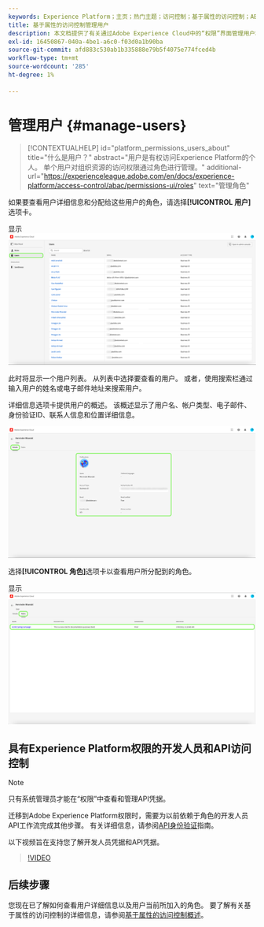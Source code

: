 ```yaml
---
keywords: Experience Platform；主页；热门主题；访问控制；基于属性的访问控制；ABAC
title: 基于属性的访问控制管理用户
description: 本文档提供了有关通过Adobe Experience Cloud中的“权限”界面管理用户和用户组的信息
exl-id: 16450867-040a-4be1-a6c0-f03d0a1b90ba
source-git-commit: afd883c530ab1b335888e79b5f4075e774fced4b
workflow-type: tm+mt
source-wordcount: '285'
ht-degree: 1%

---
```


# 管理用户 {#manage-users}

>[!CONTEXTUALHELP]
>id="platform_permissions_users_about"
>title="什么是用户？"
>abstract="用户是有权访问Experience Platform的个人。 单个用户对组织资源的访问权限通过角色进行管理。"
>additional-url="https://experienceleague.adobe.com/en/docs/experience-platform/access-control/abac/permissions-ui/roles" text="管理角色"

如果要查看用户详细信息和分配给这些用户的角色，请选择&#x200B;**[!UICONTROL 用户]**&#x200B;选项卡。

显示![突出显示[!UICONTROL 用户]选项卡的用户页面。](../../images/flac-ui/flac-users-tab.png)

此时将显示一个用户列表。 从列表中选择要查看的用户。 或者，使用搜索栏通过输入用户的姓名或电子邮件地址来搜索用户。

详细信息选项卡提供用户的概述。 该概述显示了用户名、帐户类型、电子邮件、身份验证ID、联系人信息和位置详细信息。

![包含[!UICONTROL 详细信息]选项卡的用户详细信息页面，且用户配置文件突出显示。](../../images/flac-ui/flac-users-details.png)

选择&#x200B;**[!UICONTROL 角色]**&#x200B;选项卡以查看用户所分配到的角色。

显示![角色页面，其中突出显示[!UICONTROL 角色]选项卡和角色。](../../images/flac-ui/flac-users-roles.png)

## 具有Experience Platform权限的开发人员和API访问控制

>[!NOTE]
>
>只有系统管理员才能在“权限”中查看和管理API凭据。

迁移到Adobe Experience Platform权限时，需要为以前依赖于角色的开发人员API工作流完成其他步骤。 有关详细信息，请参阅[API身份验证](../../../landing/api-authentication.md)指南。

以下视频旨在支持您了解开发人员凭据和API凭据。

>[!VIDEO](https://video.tv.adobe.com/v/3426407/?learn=on)

## 后续步骤

您现在已了解如何查看用户详细信息以及用户当前所加入的角色。 要了解有关基于属性的访问控制的详细信息，请参阅[基于属性的访问控制概述](../overview.md)。
